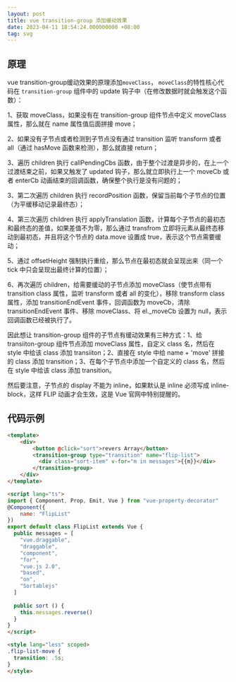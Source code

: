```yaml
---
layout: post
title: vue transition-group 添加缓动效果
date: 2023-04-11 18:54:24.000000000 +08:00
tag: svg
---
```


## 原理
vue transition-group缓动效果的原理添加`moveClass`， `moveClass`的特性核心代码在 `transition-group` 组件中的 update 钩子中（在修改数据时就会触发这个函数）：

1、获取 moveClass，如果没有在 transition-group 组件节点中定义 moveClass 属性，那么就在 name 属性值后面拼接 move；

2、如果没有子节点或者检测到子节点没有通过 transition 监听 transform 或者 all（通过 hasMove 函数来检测），那么就直接 return；

3、遍历 children 执行 callPendingCbs 函数，由于整个过渡是异步的，在上一个过渡结束之前，如果又触发了 updated 钩子，那么就立即执行上一个 moveCb 或者 enterCb 动画结束的回调函数，确保整个执行是没有问题的；

3、第二次遍历 children 执行 recordPosition 函数，保留当前每个子节点的位置（为平缓移动记录最终态）；

4、第三次遍历 children 执行 applyTranslation 函数，计算每个子节点的最初态和最终态的差值，如果差值不为零，那么通过 transfrom 立即将元素从最终态移动到最初态，并且将这个节点的 data.move 设置成 true，表示这个节点需要缓动；

5、通过 offsetHeight 强制执行重绘，那么节点在最初态就会呈现出来（同一个 tick 中只会呈现出最终计算的位置）；

6、再次遍历 children，给需要缓动的子节点添加 moveClass（使节点带有 transition class 属性，监听 transform 或者 all 的变化），移除 transform class 属性，添加 transitionEndEvent 事件，回调函数为 moveCb，清除 transitionEndEvent 事件、移除 moveClass、将 el._moveCb 设置为 null，表示回调函数已经被执行了。

因此想让 transition-group 组件的子节点有缓动效果有三种方式：1、给 transiiton-group 组件节点添加 moveClass 属性，自定义 class 名，然后在 style 中给该 class 添加 transiiton；2、直接在 style 中给 name + 'move' 拼接的 class 添加 transition；3、在每个子节点中添加一个自定义的 class 名，然后在 style 中给该 class 添加 transition。

然后要注意，子节点的 display 不能为 inline，如果默认是 inline 必须写成 inline-block，这样 FLIP 动画才会生效，这是 Vue 官网中特别提醒的。

## 代码示例
``` html
<template>
    <div>
        <button @click="sort">revers Array</button>
        <transition-group type="transition" name="flip-list">
          <div class="sort-item" v-for="m in messages">{{m}}</div>
        </transition-group>
    </div>
</template>

<script lang="ts">
import { Component, Prop, Emit, Vue } from "vue-property-decorator"
@Component({
    name: "FlipList"
})
export default class FlipList extends Vue {
  public messages = [
    "vue.draggable",
    "draggable",
    "component",
    "for",
    "vue.js 2.0",
    "based",
    "on",
    "Sortablejs"
  ]
  
  public sort () {
    this.messages.reverse()
  }
}
</script>

<style lang="less" scoped>
.flip-list-move {
  transition: .5s;
}
</style>

```


